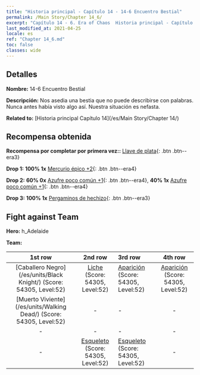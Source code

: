 ```yaml
---
title: "Historia principal - Capítulo 14 - 14-6 Encuentro Bestial"
permalink: /Main Story/Chapter 14_6/
excerpt: "Capítulo 14 - 6. Era of Chaos  Historia principal - Capítulo 14_6. 14-6 Encuentro Bestial"
last_modified_at: 2021-04-25
locale: es
ref: "Chapter 14_6.md"
toc: false
classes: wide
---
```


## Detalles

 **Nombre:** 14-6 Encuentro Bestial

 **Descripción:** Nos asedia una bestia que no puede describirse con palabras. Nunca antes había visto algo así. Nuestra situación es nefasta.

 **Related to:** [Historia principal Capítulo 14](/es/Main Story/Chapter 14/)

## Recompensa obtenida

 **Recompensa por completar por primera vez::** [Llave de plata](/ItemsES/con_693/){: .btn .btn--era3}

 **Drop 1:** **100% 1x** [Mercurio épico +2](/ItemsES/mat_49/){: .btn .btn--era4}

 **Drop 2:** **60% 0x** [Azufre poco común +1](/ItemsES/mat_43/){: .btn .btn--era4}, **40% 1x** [Azufre poco común +1](/ItemsES/mat_43/){: .btn .btn--era4}

 **Drop 3:** **100% 1x** [Pergaminos de hechizo](/ItemsES/con_694/){: .btn .btn--era3}


## Fight against Team
 **Hero:** h_Adelaide

 **Team:**


  | 1st row | 2nd row | 3rd row | 4th row |
  |:----:|:----:|:----|:----:|
  | [Caballero Negro](/es/units/Black Knight/) (Score: 54305, Level:52)  | [Liche](/es/units/Lich/) (Score: 54305, Level:52)  | [Aparición](/es/units/Wight/) (Score: 54305, Level:52)  | [Aparición](/es/units/Wight/) (Score: 54305, Level:52)  |
  | [Muerto Viviente](/es/units/Walking Dead/) (Score: 54305, Level:52)  | - | - | - |
  | - | - | - | - |
  | - | [Esqueleto](/es/units/Skeleton/) (Score: 54305, Level:52)  | [Esqueleto](/es/units/Skeleton/) (Score: 54305, Level:52)  | - |


